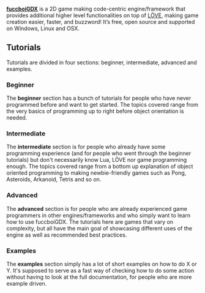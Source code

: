 [**fuccboiGDX**](http://fuccboi.moe/) is a 2D game making code-centric engine/framework that provides additional higher level functionalities on top of [LÖVE](https://www.love2d.org/), making game creation easier, faster, and buzzword! It’s free, open source and supported on Windows, Linux and OSX.

## Tutorials

Tutorials are divided in four sections: beginner, intermediate, advanced and examples. 

### Beginner

The **beginner** section has a bunch of tutorials for people who have never programmed before and want to get started. The topics covered range from the very basics of programming up to right before object orientation is needed. 

### Intermediate

The **intermediate** section is for people who already have some programming experience (and for people who went through the beginner tutorials) but don't necessarily know Lua, LÖVE nor game programming enough. The topics covered range from a bottom up explanation of object oriented programming to making newbie-friendly games such as Pong, Asteroids, Arkanoid, Tetris and so on. 

### Advanced

The **advanced** section is for people who are already experienced game programmers in other engines/frameworks and who simply want to learn how to use fuccboiGDX. The tutorials here are games that vary on complexity, but all have the main goal of showcasing different uses of the engine as well as recommended best practices.

### Examples

The **examples** section simply has a lot of short examples on how to do X or Y. It's supposed to serve as a fast way of checking how to do some action without having to look at the full documentation, for people who are more example driven.
